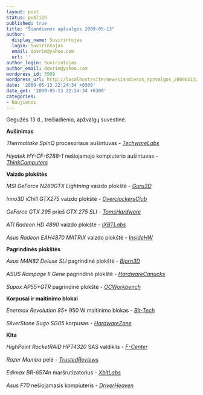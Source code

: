 ```yaml
---
layout: post
status: publish
published: true
title: "Šiandienos apžvalgos 2009-05-13"
author:
  display_name: Suvirintojas
  login: Suvirintojas
  email: dovrim@yahoo.com
  url: ''
author_login: Suvirintojas
author_email: dovrim@yahoo.com
wordpress_id: 3509
wordpress_url: http://localhost/site/new/siandienos_apzvalgos_20090513/
date: '2009-05-13 22:24:34 +0300'
date_gmt: '2009-05-13 22:24:34 +0300'
categories:
- Naujienos
---
```

<p>Gegužės 13 d., trečiadienio, apžvalgų suvestinė.</p>
<p><b>Aušinimas</b></p>
<p><i>Thermaltake SpinQ</i> procesoriaus aušintuvas - <i><a class="ns" href="http://www.techwarelabs.com/thermaltake-spinq-cpu-cooler/">TechwareLabs</a></i><br />
<br /><i>Hiyatek HY-CF-6288-1</i> nešiojamojo kompiuterio aušintuvas - <i><a class="ns" href="http://www.thinkcomputers.org/index.php?x=reviews&id=974">ThinkComputers</a></i></p>
<p><b>Vaizdo plokštės</b></p>
<p><i>MSI GeForce N260GTX Lightning</i> vaizdo plokštė - <i><a class="ns" href="http://www.guru3d.com/article/msi-geforce-n260gtx-lightning-1792-mb-review/">Guru3D</a></i><br />
<br /><i>Inno3D iChill GTX275</i> vaizdo plokštė - <i><a class="ns" href="http://www.overclockersclub.com/reviews/inno3d_ichill_gtx275/">OverclockersClub</a></i><br />
<br /><i>GeForce GTX 295</i> prieš <i>GTX 275 SLI</i> - <i><a class="ns" href="http://www.tomshardware.com/reviews/geforce-gtx-sli,2298.html">TomsHardware</a></i><br />
<br /><i>ATI Radeon HD 4890</i> vaizdo plokštė - <i><a class="ns" href="http://ixbtlabs.com/articles3/video/rv790-p1.html">IXBTLabs</a></i><br />
<br /><i>Asus Radeon EAH4870 MATRIX</i> vaizdo plokštė - <i><a class="ns" href="http://www.insidehw.com/Reviews/Graphics-cards/ASUS-Radeon-EAH4870-MATRIX/HTDI/512MD5.html">InsideHW</a></i></p>
<p><b>Pagrindinės plokštės</b></p>
<p><i>Asus M4N82 Deluxe SLI</i> pagrindinė plokštė - <i><a class="ns" href="http://bjorn3d.com/read.php?cID=1565">Bjorn3D</a></i><br />
<br /><i>ASUS Rampage II Gene</i> pagrindinė plokštė - <i><a class="ns" href="http://www.hardwarecanucks.com/forum/hardware-canucks-reviews/17808-asus-rampage-ii-gene-matx-lga1366-motherboard-review.html">HardwareCanucks</a></i><br />
<br /><i>Supox AP55+GTR</i> pagrindinė plokštė - <i><a class="ns" href="http://my.ocworkbench.com/2009/supox/AP55+GTR-Preview/g1.htm">OCWorkbench</a></i></p>
<p><b>Korpusai ir maitinimo blokai</b></p>
<p><i>Enermax Revolution 85+</i> 950 W maitinimo blokas - <i><a class="ns" href="http://www.bit-tech.net/hardware/psus/2009/05/13/enermax-revolution-85-950w-psu-review/1">Bit-Tech</a></i><br />
<br /><i>SilverStone Sugo SG05</i> korpusas - <i><a class="ns" href="http://hardwarezone.com/articles/view.php?cid=22&id=2876">HardwareZone</a></i></p>
<p><b>Kita</b></p>
<p><i>HighPoint RocketRAID HPT4320</i> SAS valdiklis - <i><a class="ns" href="http://www.fcenter.ru/online.shtml?articles/hardware/hdd/26644">F-Center</a></i><br />
<br /><i>Razer Mamba</i> pelė - <i><a class="ns" href="http://www.trustedreviews.com/peripherals/review/2009/05/13/Razer-Mamba-Gaming-Mouse/p1">TrustedReviews</a></i><br />
<br /><i>Edimax BR-6574n</i> maršrutizatorius - <i><a class="ns" href="http://www.xbitlabs.com/articles/networking/display/edimax-br6574n.html">XbitLabs</a></i><br />
<br /><i>Asus F70</i> nešiojamasis kompiuteris - <i><a class="ns" href="http://www.driverheaven.net/reviews.php?reviewid=774">DriverHeaven</a></i><br /></p>
